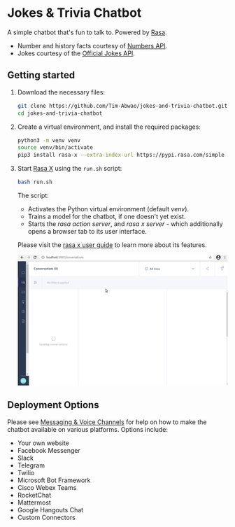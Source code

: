 # Jokes & Trivia Chatbot

A simple chatbot that's fun to talk to. Powered by [Rasa][1].

- Number and history facts courtesy of [Numbers API][2].
- Jokes courtesy of the [Official Jokes API][3].

## Getting started

1. Download the necessary files:

    ```bash
    git clone https://github.com/Tim-Abwao/jokes-and-trivia-chatbot.git
    cd jokes-and-trivia-chatbot
    ```

2. Create a virtual environment, and install the required packages:

    ```bash
    python3 -m venv venv
    source venv/bin/activate
    pip3 install rasa-x --extra-index-url https://pypi.rasa.com/simple
    ```

3. Start [Rasa X][4] using the `run.sh` script:

    ```bash
    bash run.sh
    ```

    The script:

    - Activates the Python virtual environment (default *venv*).
    - Trains a model for the chatbot, if one doesn't yet exist.
    - Starts the *rasa action server*, and *rasa x server* - which additionally opens a browser tab to its user interface.

    Please visit the [rasa x user guide][4] to learn more about its features.

    ![rasa x ui](screen.gif)

## Deployment Options

Please see [Messaging & Voice Channels][5] for help on how to make the chatbot available on various platforms. Options include:

- Your own website
- Facebook Messenger
- Slack
- Telegram
- Twilio
- Microsoft Bot Framework
- Cisco Webex Teams
- RocketChat
- Mattermost
- Google Hangouts Chat
- Custom Connectors

[1]: https://rasa.com
[2]: http://numbersapi.com
[3]: https://official-joke-api.appspot.com/random_joke
[4]: https://rasa.com/docs/rasa-x/
[5]: https://rasa.com/docs/rasa/messaging-and-voice-channels/
